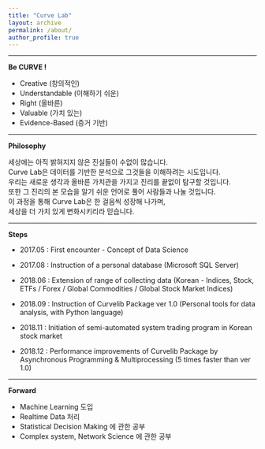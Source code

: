 ```yaml
---
title: "Curve Lab"
layout: archive
permalink: /about/
author_profile: true
---
```

  
---  
  
**Be CURVE !**  
  
- Creative (창의적인)  
- Understandable (이해하기 쉬운)  
- Right (올바른)  
- Valuable (가치 있는)  
- Evidence-Based (증거 기반)  
  
---  
  
**Philosophy**  
  
세상에는 아직 밝혀지지 않은 진실들이 수없이 많습니다.   
Curve Lab은 데이터를 기반한 분석으로 그것들을 이해하려는 시도입니다.    
우리는 새로운 생각과 올바른 가치관을 가지고 진리를 끝없이 탐구할 것입니다.  
또한 그 진리의 본 모습을 알기 쉬운 언어로 풀어 사람들과 나눌 것입니다.  
이 과정을 통해 Curve Lab은 한 걸음씩 성장해 나가며,  
세상을 더 가치 있게 변화시키리라 믿습니다.   
 
---  
 
**Steps**

- 2017.05 : First encounter - Concept of Data Science  
- 2017.08 : Instruction of a personal database (Microsoft SQL Server)  
 
- 2018.06 : Extension of range of collecting data (Korean - Indices, Stock, ETFs / Forex / Global Commodities / Global Stock Market Indices)  
- 2018.09 : Instruction of Curvelib Package ver 1.0 (Personal tools for data analysis, with Python language)  
- 2018.11 : Initiation of semi-automated system trading program in Korean stock market
- 2018.12 : Performance improvements of Curvelib Package by Asynchronous Programming & Multiprocessing (5 times faster than ver 1.0)  
 
---
 
**Forward**

- Machine Learning 도입  
- Realtime Data 처리  
- Statistical Decision Making 에 관한 공부  
- Complex system, Network Science 에 관한 공부  
  
